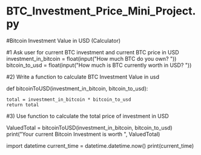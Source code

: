 # BTC_Investment_Price_Mini_Project.py
#Bitcoin Investment Value in USD (Calculator)

#1 Ask user for current BTC investment and current BTC price in USD
investment_in_bitcoin = float(input("How much BTC do you own? "))
bitcoin_to_usd = float(input("How much is BTC currently worth in USD? "))

#2) Write a function to calculate BTC Investment Value in usd

def bitcoinToUSD(investment_in_bitcoin, bitcoin_to_usd):
    
    total = investment_in_bitcoin * bitcoin_to_usd
    return total

#3) Use function to calculate the total price of investment in USD

ValuedTotal = bitcoinToUSD(investment_in_bitcoin, bitcoin_to_usd)
print("Your current Bitcoin Investment is worth ", ValuedTotal)
    
import datetime
current_time = datetime.datetime.now()
print(current_time)
